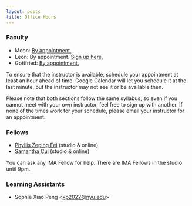 ```yaml
---
layout: posts
title: Office Hours
---
```


### Faculty

* Moon: [By appointment.](mailto:jh.moon@nyu.edu)
* Leon: By appointment. [Sign up here.](https://calendar.google.com/calendar/u/0/selfsched?sstoken=UUE0X1AyMVlCNnpyfGRlZmF1bHR8ZTBmYjk2MTcyMjZkZmUwMzhjYTllN2IxMzlkMmQ4MTU)
* Gottfried: [By appointment.](mailto:gh2267@nyu.edu)

To ensure that the instructor is available, schedule your appointment at least
an hour ahead of time. Google Calendar will let you schedule it at the last
minute, but the instructor may not see it or be available then.

Please note that both sections follow the same syllabus, so even if you
cannot meet with your own instructor, feel free to sign up with another. If none
of the times work for your schedule, please email your instructor for an
appointment.

### Fellows

* [Phyllis Zeping Fei](mailto:zf534@nyu.edu) (studio & online)
* [Samantha Cui](mailto:yc3001@nyu.edu) (studio & online)

You can ask any IMA Fellow for help. There are IMA Fellows in the studio until 9pm.

### Learning Assistants

* Sophie Xiao Peng &lt;<xp2022@nyu.edu>&gt;
